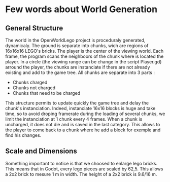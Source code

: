 # Few words about **World Generation**

## General Structure

The world in the OpenWorldLego project is proceduraly generated, dynamicaly. The ground is separate into chunks, wich are regions of 16x16x16 LEGO's bricks. The player is the center of the viewing world. Each frame, the program scans the neighboors of the chunk where is located the player. In a circle (the viewing range can be change in the script Player.gd) arround the player, the chunks are instanciate if there are not already existing and add to the game tree. All chunks are separate into 3 parts :
- Chunks charged
- Chunks not charged
- Chunks that need to be charged

This structure permits to update quickly the game tree and delay the chunk's instanciation. Indeed, instanciate 16x16 blocks is huge and take time, so to avoid droping framerate during the loading of several chunks, we limit the instanciation at 1 chunk every 4 frames. When a chunk is uncharged, it does not die and is saved in the last category. This allows to the player to come back to a chunk where he add a block for exemple and find his changes.

## Scale and Dimensions

Something important to notice is that we choosed to enlarge lego bricks. This means that in Godot, every lego pieces are scaled by 62,5. This allows a 2x2 brick to mesure 1 m in width. The height of a 2x2 brick is 9.6/16 m.
